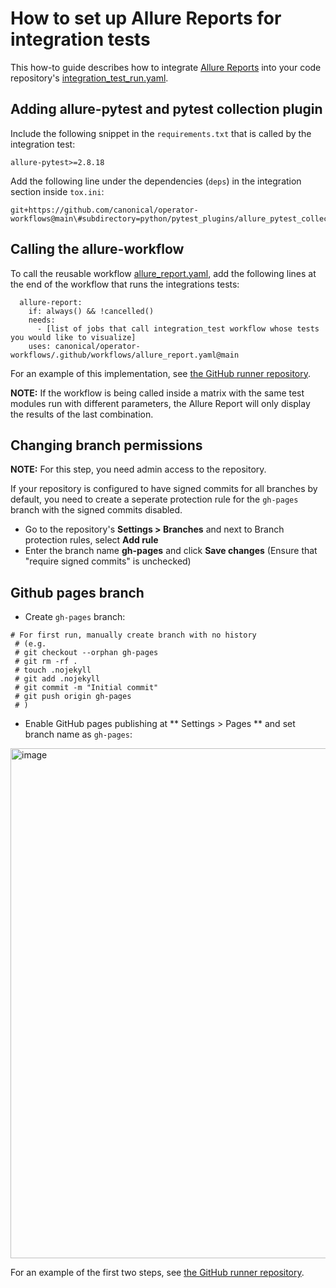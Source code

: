 # How to set up Allure Reports for integration tests

This how-to guide describes how to integrate [Allure Reports](https://allurereport.org/) into your code repository's [integration_test_run.yaml](https://github.com/canonical/operator-workflows?tab=readme-ov-file#integration-test-workflow-canonicaloperator-workflowsgithubworkflowsintegration_testyamlmain).

## Adding allure-pytest and pytest collection plugin

Include the following snippet in the `requirements.txt` that is called by the integration test:

```
allure-pytest>=2.8.18
```

Add the following line under the dependencies (`deps`) in the integration section inside `tox.ini`:

```
git+https://github.com/canonical/operator-workflows@main\#subdirectory=python/pytest_plugins/allure_pytest_collection_report
```

## Calling the allure-workflow

To call the reusable workflow [allure_report.yaml](https://github.com/canonical/operator-workflows/blob/main/.github/workflows/allure_report.yaml), add the following lines at the end of the workflow that runs the integrations tests:

```
  allure-report:
    if: always() && !cancelled()
    needs:
      - [list of jobs that call integration_test workflow whose tests you would like to visualize]
    uses: canonical/operator-workflows/.github/workflows/allure_report.yaml@main
```

For an example of this implementation, see [the GitHub runner repository](https://github.com/canonical/github-runner-operator/pull/412).

**NOTE:** If the workflow is being called inside a matrix with the same test modules run with different parameters, the Allure Report will only display the results of the last combination.

## Changing branch permissions

**NOTE:** For this step, you need admin access to the repository.

If your repository is configured to have signed commits for all branches by default, you need to create a seperate protection rule for the `gh-pages` branch with the signed commits disabled.

- Go to the repository's **Settings > Branches** and next to Branch protection rules, select **Add rule**
- Enter the branch name **gh-pages** and click **Save changes** (Ensure that "require signed commits" is unchecked)

## Github pages branch

- Create `gh-pages` branch:

```
# For first run, manually create branch with no history 
 # (e.g. 
 # git checkout --orphan gh-pages
 # git rm -rf . 
 # touch .nojekyll 
 # git add .nojekyll 
 # git commit -m "Initial commit" 
 # git push origin gh-pages
 # ) 
 ```

 - Enable GitHub pages publishing at ** Settings > Pages ** and set branch name as `gh-pages`:

<img width="816" alt="image" src="https://github.com/user-attachments/assets/346c04fc-0daa-40bc-92b5-93b0ea639f94">

For an example of the first two steps, see [the GitHub runner repository](https://github.com/canonical/github-runner-operator/pull/412).
